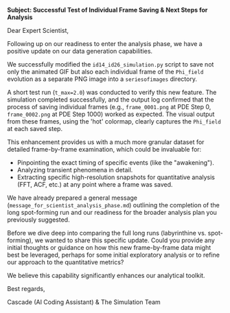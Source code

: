 **Subject: Successful Test of Individual Frame Saving & Next Steps for Analysis**

Dear Expert Scientist,

Following up on our readiness to enter the analysis phase, we have a positive update on our data generation capabilities.

We successfully modified the `id14_id26_simulation.py` script to save not only the animated GIF but also each individual frame of the `Phi_field` evolution as a separate PNG image into a `seriesofimages` directory.

A short test run (`t_max=2.0`) was conducted to verify this new feature. The simulation completed successfully, and the output log confirmed that the process of saving individual frames (e.g., `frame_0001.png` at PDE Step 0, `frame_0002.png` at PDE Step 1000) worked as expected. The visual output from these frames, using the 'hot' colormap, clearly captures the `Phi_field` at each saved step.

This enhancement provides us with a much more granular dataset for detailed frame-by-frame examination, which could be invaluable for:
*   Pinpointing the exact timing of specific events (like the "awakening").
*   Analyzing transient phenomena in detail.
*   Extracting specific high-resolution snapshots for quantitative analysis (FFT, ACF, etc.) at any point where a frame was saved.

We have already prepared a general message (`message_for_scientist_analysis_phase.md`) outlining the completion of the long spot-forming run and our readiness for the broader analysis plan you previously suggested.

Before we dive deep into comparing the full long runs (labyrinthine vs. spot-forming), we wanted to share this specific update. Could you provide any initial thoughts or guidance on how this new frame-by-frame data might best be leveraged, perhaps for some initial exploratory analysis or to refine our approach to the quantitative metrics?

We believe this capability significantly enhances our analytical toolkit.

Best regards,

Cascade (AI Coding Assistant) & The Simulation Team
